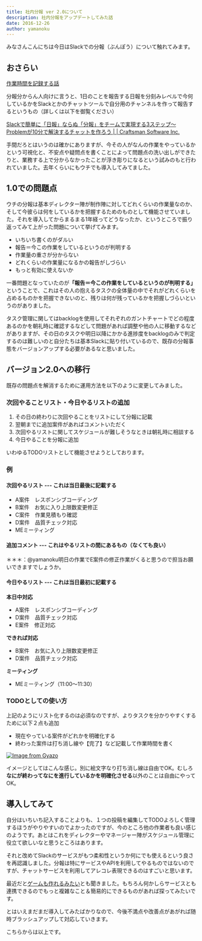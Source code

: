 ```yaml
---
title: 社内分報 ver 2.0について
description: 社内分報をアップデートしてみた話
date: 2016-12-26
author: yamanoku
---
```


みなさんこんにちは今日はSlackでの分報（ぶんぽう）について触れてみます。

## おさらい

[作業時間を記録する話](http://yamanoku.hatenablog.com/entry/2015/11/30/182731)

分報分からん人向けに言うと、1日のことを報告する日報を分刻みレベルで今何しているかをSlackとかのチャットツールで自分用のチャンネルを作って報告するというもの（詳しくは以下を御覧ください）

[Slackで簡単に「日報」ならぬ「分報」をチームで実現する3ステップ〜Problemが10分で解決するチャットを作ろう | | Craftsman Software Inc.](http://c16e.com/1511101558/)

手間だろとはいうのは確かにありますが、今その人がなんの作業をやっているかという可視化と、不安点や疑問点を書くことによって問題点の洗い出しができたりと、業務する上で分からなかったことが浮き彫りになるという試みのもと行われていました。去年くらいにもウチでも導入してみてました。

## 1.0での問題点

ウチの分報は基本ディレクター陣が制作陣に対してどれくらいの作業量なのか、そして今彼らは何をしているかを把握するためのものとして機能させていました。それを導入してからまるまる1年経ってどうなったか、というところで振り返ってみて上がった問題について挙げてみます。

* いちいち書くのがダルい
* 報告＝今この作業をしているというのが判明する
* 作業量の重さが分からない
* どれくらいの作業量になるかの報告がしづらい
* もっと有効に使えないか

一番問題となっていたのが<b>「報告＝今この作業をしているというのが判明する」</b>ということで、これはその人の抱えるタスクの全体量の中でそれがどれくらいを占めるものかを把握できないのと、残りは何が残っているかを把握しづらいというのがありました。

タスク管理に関してはbacklogを使用してそれぞれのガントチャートでどの程度あるのかを朝礼時に確認するなどして問題があれば調整や他の人に移動するなどがありますが、その日のタスクや明日以降にかかる進捗度をbacklogのみで判定するのは難しいのと自分たちは基本Slackに貼り付いているので、既存の分報事態をバージョンアップする必要があるなと思いました。

## バージョン2.0への移行

既存の問題点を解消するために運用方法を以下のように変更してみました。

### 次回やることリスト・今日やるリストの追加

1. その日の終わりに次回やることをリストにして分報に記載
2. 翌朝までに追加案件があればコメントいただく
3. 次回やるリストに関してスケジュールが難しそうなときは朝礼時に相談する
4. 今日やることを分報に追加

いわゆるTODOリストとして機能させようとしております。

### 例

#### 次回やるリスト --- これは当日最後に記載する

* A案件　レスポンシブコーディング
* B案件　お気に入り上限数変更修正
* C案件　作業見積もり確認
* D案件　品質チェック対応
* MEミーティング

#### 追加コメント --- これはやるリストの間にあるもの（なくても良い）

＊＊＊：@yamanoku明日の作業でE案件の修正作業がくると思うので担当お願いできますでしょうか。

#### 今日やるリスト --- これは当日最初に記載する

<b>本日中対応</b>

* A案件　レスポンシブコーディング
* D案件　品質チェック対応
* E案件　修正対応

<b>できれば対応</b>

* B案件　お気に入り上限数変更修正
* D案件　品質チェック対応

<b>ミーティング</b>

* MEミーティング（11:00〜11:30）

### TODOとしての使い方

上記のようにリスト化するのは必須なのですが、よりタスクを分かりやすくするために以下２点も追加

* 現在やっている案件がどれかを明確化する
* 終わった案件は打ち消し線や【完了】など記載して作業時間を書く

[![Image from Gyazo](https://i.gyazo.com/ead560ba4a9a0bcab8a52b442a138217.png)](https://gyazo.com/ead560ba4a9a0bcab8a52b442a138217)

イメージとしてはこんな感じ。別に絵文字なり打ち消し線は自由でOK。むしろ<b>なにが終わってなにを進行しているかを明確化させる</b>以外のことは自由にやってOK。

## 導入してみて

自分はいちいち記入することよりも、１つの投稿を編集してTODOよろしく管理するほうがやりやすいのでよかったのですが、今のところ他の作業者も良い感じのようです。あとはこれをディレクターやマネージャー陣がスケジュール管理に役立て欲しいなと思うところはあります。

それと改めてSlackのサービスがもつ柔和性というか何にでも使えるという良さを再認識しました。分報は特にサービスやAPIを利用してやるものではないのですが、チャットサービスを利用してアレコレ表現できるのはすごいと思います。

最近だと[ゲームも作れるみたい](http://qiita.com/kouki_dan/items/4ae169950c7c11c19657)とも聞きました。もちろん何かしらサービスとも連携できるのでもっと複雑なこと＆簡易的にできるものがあれば探ってみたいです。

とはいえまだまだ導入してみたばかりなので、今後不満点や改善点があがれば随時ブラッシュアップして対応していきます。

こちらからは以上です。